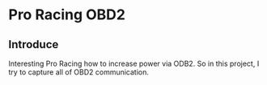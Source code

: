 # Pro Racing OBD2
## Introduce
Interesting Pro Racing how to increase power via ODB2.
So in this project, I try to capture all of OBD2 communication.

